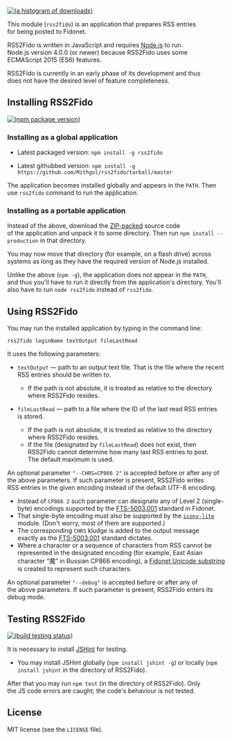 [![(a histogram of downloads)](https://nodei.co/npm-dl/rss2fido.png?height=3)](https://npmjs.org/package/rss2fido)

This module (`rss2fido`) is an application that prepares RSS entries for being posted to Fidonet.

RSS2Fido is written in JavaScript and requires [Node.js](http://nodejs.org/) to run. Node.js version 4.0.0 (or newer) because RSS2Fido uses some ECMAScript 2015 (ES6) features.

RSS2Fido is currently in an early phase of its development and thus does not have the desired level of feature completeness.

## Installing RSS2Fido

[![(npm package version)](https://nodei.co/npm/rss2fido.png?downloads=true&downloadRank=true)](https://npmjs.org/package/rss2fido)

### Installing as a global application

* Latest packaged version: `npm install -g rss2fido`

* Latest githubbed version: `npm install -g https://github.com/Mithgol/rss2fido/tarball/master`

The application becomes installed globally and appears in the `PATH`. Then use `rss2fido` command to run the application.

### Installing as a portable application

Instead of the above, download the [ZIP-packed](https://github.com/Mithgol/rss2fido/archive/master.zip) source code of the application and unpack it to some directory. Then run `npm install --production` in that directory.

You may now move that directory (for example, on a flash drive) across systems as long as they have the required version of Node.js installed.

Unlike the above (`npm -g`), the application does not appear in the `PATH`, and thus you'll have to run it directly from the application's directory. You'll also have to run `node rss2fido` instead of `rss2fido`.

## Using RSS2Fido

You may run the installed application by typing in the command line:

`rss2fido loginName textOutput fileLastRead`

It uses the following parameters:

* `textOutput` — path to an output text file. That is the file where the recent RSS entries should be written to.
   * If the path is not absolute, it is treated as relative to the directory where RSS2Fido resides.

* `fileLastRead` — path to a file where the ID of the last read RSS entries is stored.
   * If the path is not absolute, it is treated as relative to the directory where RSS2Fido resides.
   * If the file (designated by `fileLastRead`) does not exist, then RSS2Fido cannot determine how many last RSS entries to post. The default maximum is used.

An optional parameter `"--CHRS=CP866 2"` is accepted before or after any of the above parameters. If such parameter is present, RSS2Fido writes RSS entries in the given encoding instead of the default UTF-8 encoding.
   * Instead of `CP866 2` such parameter can designate any of Level 2 (single-byte) encodings supported by the [FTS-5003.001](http://ftsc.org/docs/fts-5003.001) standard in Fidonet.
   * That single-byte encoding must also be supported by the [`iconv-lite`](https://github.com/ashtuchkin/iconv-lite) module. (Don't worry, most of them are supported.)
   * The corresponding `CHRS` kludge is added to the output message exactly as the [FTS-5003.001](http://ftsc.org/docs/fts-5003.001) standard dictates.
   * Where a character or a sequence of characters from RSS cannot be represented in the designated encoding (for example, East Asian character “魔” in Russian CP866 encoding), a [Fidonet Unicode substring](https://github.com/Mithgol/fiunis) is created to represent such characters.

An optional parameter `"--debug"` is accepted before or after any of the above parameters. If such parameter is present, RSS2Fido enters its debug mode.

## Testing RSS2Fido

[![(build testing status)](https://img.shields.io/travis/Mithgol/rss2fido/master.svg?style=plastic)](https://travis-ci.org/Mithgol/rss2fido)

It is necessary to install [JSHint](http://jshint.com/) for testing.

* You may install JSHint globally (`npm install jshint -g`) or locally (`npm install jshint` in the directory of RSS2Fido).

After that you may run `npm test` (in the directory of RSS2Fido). Only the JS code errors are caught; the code's behaviour is not tested.

## License

MIT license (see the `LICENSE` file).
